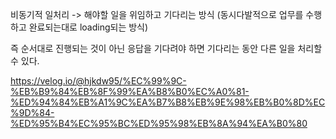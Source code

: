 비동기적 일처리 -> 해야할 일을 위임하고 기다리는 방식 (동시다발적으로 업무를 수행하고 완료되는대로 loading되는 방식)

즉 순서대로 진행되는 것이 아닌 응답을 기다려야 하면 기다리는 동안 다른 일을 처리할 수 있다.



https://velog.io/@hjkdw95/%EC%99%9C-%EB%B9%84%EB%8F%99%EA%B8%B0%EC%A0%81-%ED%94%84%EB%A1%9C%EA%B7%B8%EB%9E%98%EB%B0%8D%EC%9D%84-%ED%95%B4%EC%95%BC%ED%95%98%EB%8A%94%EA%B0%80